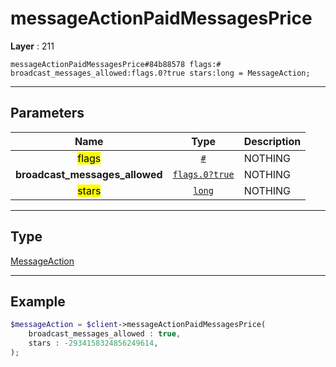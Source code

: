 # messageActionPaidMessagesPrice

**Layer** : 211

```tl
messageActionPaidMessagesPrice#84b88578 flags:# broadcast_messages_allowed:flags.0?true stars:long = MessageAction;
```

---

## Parameters

| Name | Type | Description |
| :---: | :---: | :--- |
| <mark>flags</mark> | [`#`](type/#) | NOTHING |
| **broadcast_messages_allowed** | [`flags.0?true`](type/true) | NOTHING |
| <mark>stars</mark> | [`long`](type/long) | NOTHING |

---

## Type

[MessageAction](type/MessageAction)

---

## Example

```php
$messageAction = $client->messageActionPaidMessagesPrice(
	broadcast_messages_allowed : true,
	stars : -2934158324856249614,
);
```